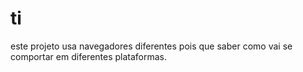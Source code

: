 # ti
este projeto  usa navegadores diferentes pois que saber como  vai se comportar em diferentes  plataformas.
